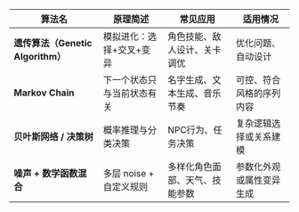 |算法名|原理简述|常见应用|适用情况|
|---|---|---|---|
|**遗传算法（Genetic Algorithm）**|模拟进化：选择+交叉+变异|角色技能、敌人设计、关卡调优|优化问题、自动设计|
|**Markov Chain**|下一个状态只与当前状态有关|名字生成、文本生成、音乐节奏|可控、符合风格的序列内容|
|**贝叶斯网络 / 决策树**|概率推理与分类决策|NPC行为、任务决策|复杂逻辑选择或关系建模|
|**噪声 + 数学函数混合**|多层 noise + 自定义规则|多样化角色面部、天气、技能参数|参数化外观或属性变异生成|